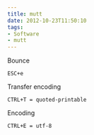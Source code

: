```yaml
---
title: mutt
date: 2012-10-23T11:50:10
tags: 
- Software
- mutt
---
```


Bounce

    ESC+e

Transfer encoding

    CTRL+T = quoted-printable

Encoding

    CTRL+E = utf-8
